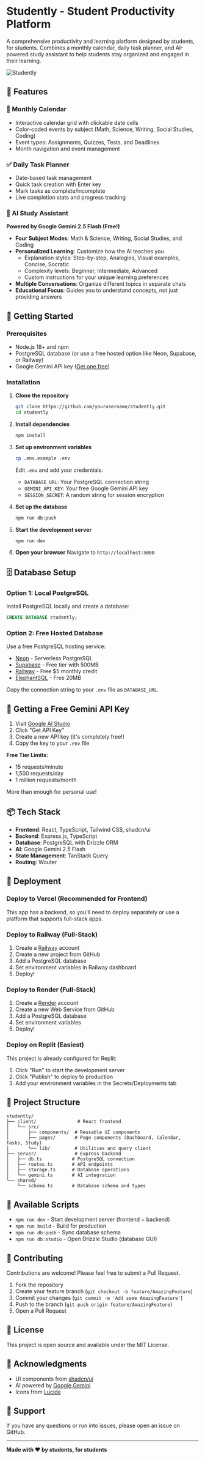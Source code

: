 # Studently - Student Productivity Platform

A comprehensive productivity and learning platform designed by students, for students. Combines a monthly calendar, daily task planner, and AI-powered study assistant to help students stay organized and engaged in their learning.

![Studently](./generated-icon.png)

## 🌟 Features

### 📅 Monthly Calendar
- Interactive calendar grid with clickable date cells
- Color-coded events by subject (Math, Science, Writing, Social Studies, Coding)
- Event types: Assignments, Quizzes, Tests, and Deadlines
- Month navigation and event management

### ✅ Daily Task Planner
- Date-based task management
- Quick task creation with Enter key
- Mark tasks as complete/incomplete
- Live completion stats and progress tracking

### 🤖 AI Study Assistant
**Powered by Google Gemini 2.5 Flash (Free!)**

- **Four Subject Modes**: Math & Science, Writing, Social Studies, and Coding
- **Personalized Learning**: Customize how the AI teaches you
  - Explanation styles: Step-by-step, Analogies, Visual examples, Concise, Socratic
  - Complexity levels: Beginner, Intermediate, Advanced
  - Custom instructions for your unique learning preferences
- **Multiple Conversations**: Organize different topics in separate chats
- **Educational Focus**: Guides you to understand concepts, not just providing answers

## 🚀 Getting Started

### Prerequisites
- Node.js 18+ and npm
- PostgreSQL database (or use a free hosted option like Neon, Supabase, or Railway)
- Google Gemini API key ([Get one free](https://ai.google.dev/))

### Installation

1. **Clone the repository**
   ```bash
   git clone https://github.com/yourusername/studently.git
   cd studently
   ```

2. **Install dependencies**
   ```bash
   npm install
   ```

3. **Set up environment variables**
   ```bash
   cp .env.example .env
   ```
   
   Edit `.env` and add your credentials:
   - `DATABASE_URL`: Your PostgreSQL connection string
   - `GEMINI_API_KEY`: Your free Google Gemini API key
   - `SESSION_SECRET`: A random string for session encryption

4. **Set up the database**
   ```bash
   npm run db:push
   ```

5. **Start the development server**
   ```bash
   npm run dev
   ```

6. **Open your browser**
   Navigate to `http://localhost:5000`

## 🗄️ Database Setup

### Option 1: Local PostgreSQL
Install PostgreSQL locally and create a database:
```sql
CREATE DATABASE studently;
```

### Option 2: Free Hosted Database
Use a free PostgreSQL hosting service:
- [Neon](https://neon.tech/) - Serverless PostgreSQL
- [Supabase](https://supabase.com/) - Free tier with 500MB
- [Railway](https://railway.app/) - Free $5 monthly credit
- [ElephantSQL](https://www.elephantsql.com/) - Free 20MB

Copy the connection string to your `.env` file as `DATABASE_URL`.

## 🔑 Getting a Free Gemini API Key

1. Visit [Google AI Studio](https://ai.google.dev/)
2. Click "Get API Key"
3. Create a new API key (it's completely free!)
4. Copy the key to your `.env` file

**Free Tier Limits:**
- 15 requests/minute
- 1,500 requests/day
- 1 million requests/month

More than enough for personal use!

## 📦 Tech Stack

- **Frontend**: React, TypeScript, Tailwind CSS, shadcn/ui
- **Backend**: Express.js, TypeScript
- **Database**: PostgreSQL with Drizzle ORM
- **AI**: Google Gemini 2.5 Flash
- **State Management**: TanStack Query
- **Routing**: Wouter

## 🚢 Deployment

### Deploy to Vercel (Recommended for Frontend)
This app has a backend, so you'll need to deploy separately or use a platform that supports full-stack apps.

### Deploy to Railway (Full-Stack)
1. Create a [Railway](https://railway.app/) account
2. Create a new project from GitHub
3. Add a PostgreSQL database
4. Set environment variables in Railway dashboard
5. Deploy!

### Deploy to Render (Full-Stack)
1. Create a [Render](https://render.com/) account
2. Create a new Web Service from GitHub
3. Add a PostgreSQL database
4. Set environment variables
5. Deploy!

### Deploy on Replit (Easiest)
This project is already configured for Replit:
1. Click "Run" to start the development server
2. Click "Publish" to deploy to production
3. Add your environment variables in the Secrets/Deployments tab

## 📁 Project Structure

```
studently/
├── client/               # React frontend
│   └── src/
│       ├── components/  # Reusable UI components
│       ├── pages/       # Page components (Dashboard, Calendar, Tasks, Study)
│       └── lib/         # Utilities and query client
├── server/              # Express backend
│   ├── db.ts           # PostgreSQL connection
│   ├── routes.ts       # API endpoints
│   ├── storage.ts      # Database operations
│   └── gemini.ts       # AI integration
└── shared/
    └── schema.ts       # Database schema and types
```

## 🔧 Available Scripts

- `npm run dev` - Start development server (frontend + backend)
- `npm run build` - Build for production
- `npm run db:push` - Sync database schema
- `npm run db:studio` - Open Drizzle Studio (database GUI)

## 🤝 Contributing

Contributions are welcome! Please feel free to submit a Pull Request.

1. Fork the repository
2. Create your feature branch (`git checkout -b feature/AmazingFeature`)
3. Commit your changes (`git commit -m 'Add some AmazingFeature'`)
4. Push to the branch (`git push origin feature/AmazingFeature`)
5. Open a Pull Request

## 📄 License

This project is open source and available under the MIT License.

## 🙏 Acknowledgments

- UI components from [shadcn/ui](https://ui.shadcn.com/)
- AI powered by [Google Gemini](https://ai.google.dev/)
- Icons from [Lucide](https://lucide.dev/)

## 📧 Support

If you have any questions or run into issues, please open an issue on GitHub.

---

**Made with ❤️ by students, for students**
